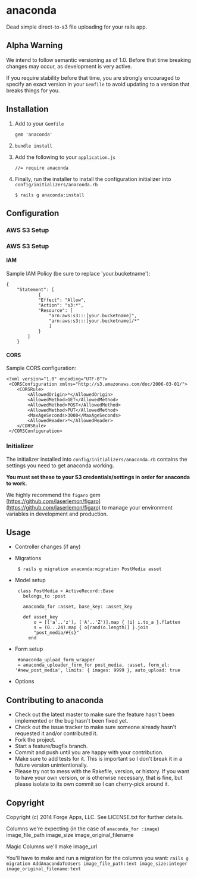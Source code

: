 # anaconda

Dead simple direct-to-s3 file uploading for your rails app.

## Alpha Warning

We intend to follow semantic versioning as of 1.0. Before that time breaking changes may occur, as development is very active.

If you require stability before that time, you are strongly encouraged to specify an exact version in your `Gemfile` to avoid updating to a version that breaks things for you.

## Installation

1.  Add to your `Gemfile`

        gem 'anaconda'

2.  `bundle install`

3.  Add the following to your `application.js`

        //= require anaconda

4.  Finally, run the installer to install the configuration initializer into `config/initializers/anaconda.rb`

        $ rails g anaconda:install

## Configuration

### AWS S3 Setup

### AWS S3 Setup

#### IAM

Sample IAM Policy (be sure to replace 'your.bucketname'):

    {
        "Statement": [
	            {
                "Effect": "Allow",
                "Action": "s3:*",
                "Resource": [
                    "arn:aws:s3:::[your.bucketname]",
                    "arn:aws:s3:::[your.bucketname]/*"
	                ]
	            }
	        ]
	    }

#### CORS

Sample CORS configuration:

    <?xml version="1.0" encoding="UTF-8"?>
	 <CORSConfiguration xmlns="http://s3.amazonaws.com/doc/2006-03-01/">
	    <CORSRule>
	        <AllowedOrigin>*</AllowedOrigin>
	        <AllowedMethod>GET</AllowedMethod>
	        <AllowedMethod>POST</AllowedMethod>
	        <AllowedMethod>PUT</AllowedMethod>
	        <MaxAgeSeconds>3000</MaxAgeSeconds>
	        <AllowedHeader>*</AllowedHeader>
	    </CORSRule>
	 </CORSConfiguration>


### Initializer

The initializer installed into `config/initializers/anaconda.rb` contains the settings you need to get anaconda working.

**You must set these to your S3 credentials/settings in order for anaconda to work.**

We highly recommend the `figaro` gem [https://github.com/laserlemon/figaro](https://github.com/laserlemon/figaro) to manage your environment variables in development and production.

## Usage

*  Controller changes (if any)

*  Migrations

        $ rails g migration anaconda:migration PostMedia asset

*  Model setup

        class PostMedia < ActiveRecord::Base
          belongs_to :post

          anaconda_for :asset, base_key: :asset_key

          def asset_key
			  o = [('a'..'z'), ('A'..'Z')].map { |i| i.to_a }.flatten
			  s = (0...24).map { o[rand(o.length)] }.join
			  "post_media/#{s}"
			end



*  Form setup

        #anaconda_upload_form_wrapper
        = anaconda_uploader_form_for post_media, :asset, form_el: '#new_post_media', limits: { images: 9999 }, auto_upload: true


*  Options

## Contributing to anaconda

* Check out the latest master to make sure the feature hasn't been implemented or the bug hasn't been fixed yet.
* Check out the issue tracker to make sure someone already hasn't requested it and/or contributed it.
* Fork the project.
* Start a feature/bugfix branch.
* Commit and push until you are happy with your contribution.
* Make sure to add tests for it. This is important so I don't break it in a future version unintentionally.
* Please try not to mess with the Rakefile, version, or history. If you want to have your own version, or is otherwise necessary, that is fine, but please isolate to its own commit so I can cherry-pick around it.

## Copyright

Copyright (c) 2014 Forge Apps, LLC. See LICENSE.txt for
further details.




Columns we're expecting (in the case of `anaconda_for :image`)
image_file_path
image_size
image_original_filename

Magic Columns we'll make
image_url


You'll have to make and run a migration for the columns you want:
`rails g migration AddAnacondaToUsers image_file_path:text image_size:integer image_original_filename:text`